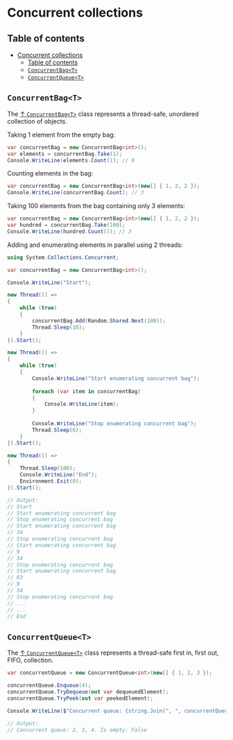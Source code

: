 # Concurrent collections

## Table of contents

- [Concurrent collections](#concurrent-collections)
  - [Table of contents](#table-of-contents)
  - [`ConcurrentBag<T>`](#concurrentbagt)
  - [`ConcurrentQueue<T>`](#concurrentqueuet)

## `ConcurrentBag<T>`

The [↑ `ConcurrentBag<T>`](https://learn.microsoft.com/en-us/dotnet/api/system.collections.concurrent.concurrentbag-1) class represents a thread-safe, unordered collection of objects.

Taking 1 element from the empty bag:

```csharp
var concurrentBag = new ConcurrentBag<int>();
var elements = concurrentBag.Take(1);
Console.WriteLine(elements.Count()); // 0
```

Counting elements in the bag:

```csharp
var concurrentBag = new ConcurrentBag<int>(new[] { 1, 2, 2 });
Console.WriteLine(concurrentBag.Count); // 3
```

Taking 100 elements from the bag containing only 3 elements:

```csharp
var concurrentBag = new ConcurrentBag<int>(new[] { 1, 2, 2 });
var hundred = concurrentBag.Take(100);
Console.WriteLine(hundred.Count()); // 3
```

Adding and enumerating elements in parallel using 2 threads:

```csharp
using System.Collections.Concurrent;

var concurrentBag = new ConcurrentBag<int>();

Console.WriteLine("Start");

new Thread(() =>
{
    while (true)
    {
        concurrentBag.Add(Random.Shared.Next(100));
        Thread.Sleep(10);
    }
}).Start();

new Thread(() =>
{
    while (true)
    {
        Console.WriteLine("Start enumerating concurrent bag");
        
        foreach (var item in concurrentBag)
        {
            Console.WriteLine(item);
        }
        
        Console.WriteLine("Stop enumerating concurrent bag");
        Thread.Sleep(6);
    }
}).Start();

new Thread(() =>
{
    Thread.Sleep(100);
    Console.WriteLine("End");
    Environment.Exit(0);
}).Start();

// Output:
// Start
// Start enumerating concurrent bag
// Stop enumerating concurrent bag
// Start enumerating concurrent bag
// 34
// Stop enumerating concurrent bag
// Start enumerating concurrent bag
// 9
// 34
// Stop enumerating concurrent bag
// Start enumerating concurrent bag
// 63
// 9
// 34
// Stop enumerating concurrent bag
// ...
// ...
// End
```

## `ConcurrentQueue<T>`

The [↑ `ConcurrentQueue<T>`](https://learn.microsoft.com/en-us/dotnet/api/system.collections.concurrent.concurrentqueue-1) class represents a thread-safe first in, first out, FIFO, collection.

```csharp
var concurrentQueue = new ConcurrentQueue<int>(new[] { 1, 2, 3 });

concurrentQueue.Enqueue(4);
concurrentQueue.TryDequeue(out var dequeuedElement);
concurrentQueue.TryPeek(out var peekedElement);

Console.WriteLine($"Concurrent queue: {string.Join(", ", concurrentQueue)}. Is empty: {concurrentQueue.IsEmpty}");

// Output:
// Concurrent queue: 2, 3, 4. Is empty: False
```
